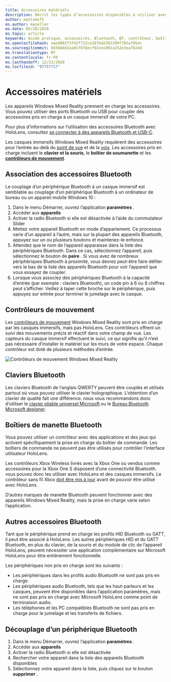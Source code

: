 ```yaml
---
title: Accessoires matériels
description: Décrit les types d’accessoires disponibles à utiliser avec Windows Mixed Reality et comment les configurer.
author: mattzmsft
ms.author: mazeller
ms.date: 05/20/2020
ms.topic: article
keywords: Guide pratique, accessoires, Bluetooth, BT, contrôleur, boîtier de commande, clic, Xbox, matériel, casque de réalité mixte, casque de réalité mixte, casque de réalité virtuelle, contrôleur de mouvement
ms.openlocfilehash: aaed865f3fd2f722ce287bd2362299f785af05dc
ms.sourcegitcommit: 8d3b84d2aa01f078ecf92cec001a252e3ea7b24d
ms.translationtype: MT
ms.contentlocale: fr-FR
ms.lasthandoff: 12/23/2020
ms.locfileid: "97757717"
---
```

# <a name="hardware-accessories"></a>Accessoires matériels

Les appareils Windows Mixed Reality prennent en charge les accessoires. Vous pouvez utiliser des ports Bluetooth ou USB pour coupler des accessoires pris en charge à un casque immersif de votre PC.

Pour plus d’informations sur l’utilisation des accessoires Bluetooth avec HoloLens, consultez [se connecter à des appareils Bluetooth et USB-C](https://docs.microsoft.com/hololens/hololens-connect-devices).

Les casques immersifs Windows Mixed Reality requièrent des accessoires pour l’entrée au-delà du [point de vue](../design/gaze-and-commit.md) et de la [voix](../design/voice-input.md). Les accessoires pris en charge incluent le **clavier et la souris**, le **boîtier de soumanette** et les **[contrôleurs de mouvement](../design/motion-controllers.md)**.

## <a name="pairing-bluetooth-accessories"></a>Association des accessoires Bluetooth

Le couplage d’un périphérique Bluetooth à un casque immersif est semblable au couplage d’un périphérique Bluetooth à un ordinateur de bureau ou un appareil mobile Windows 10 :

1. Dans le menu Démarrer, ouvrez l’application **paramètres** .
2. Accéder aux **appareils**
3. Activer la radio Bluetooth si elle est désactivée à l’aide du commutateur Slider
4. Mettez votre appareil Bluetooth en mode d’appariement. Ce processus varie d’un appareil à l’autre, mais sur la plupart des appareils Bluetooth, appuyez sur un ou plusieurs boutons et maintenez-le enfoncé.
5. Attendez que le nom de l’appareil apparaisse dans la liste des périphériques Bluetooth. Dans ce cas, sélectionnez l’appareil, puis sélectionnez le bouton de **paire** . Si vous avez de nombreux périphériques Bluetooth à proximité, vous devrez peut-être faire défiler vers le bas de la liste des appareils Bluetooth pour voir l’appareil que vous essayez de coupler.
6. Lorsque vous associez des périphériques Bluetooth à la capacité d’entrée (par exemple : claviers Bluetooth), un code pin à 6 ou 8 chiffres peut s’afficher. Veillez à taper cette broche sur le périphérique, puis appuyez sur entrée pour terminer le jumelage avec le casque.

## <a name="motion-controllers"></a>Contrôleurs de mouvement

Les [contrôleurs de mouvement](../design/motion-controllers.md) Windows Mixed Reality sont pris en charge par les casques immersifs, mais pas HoloLens. Ces contrôleurs offrent un suivi des mouvements précis et réactif dans votre champ de vue. Les capteurs du casque immersif effectuent le suivi, ce qui signifie qu’il n’est pas nécessaire d’installer le matériel sur les murs de votre espace. Chaque contrôleur est doté de plusieurs méthodes d’entrée.

![Contrôleurs de mouvement Windows Mixed Reality](../design/images/winmr-ck-1080x1080-350px.jpg)

## <a name="bluetooth-keyboards"></a>Claviers Bluetooth

Les claviers Bluetooth de l’anglais QWERTY peuvent être couplés et utilisés partout où vous pouvez utiliser le clavier holographique. L’obtention d’un clavier de qualité fait une différence. nous vous recommandons donc d’utiliser le [clavier pliable universel Microsoft](https://www.microsoft.com/accessories/products/keyboards/universal-foldable-keyboard/gu5-00001) ou le [Bureau Bluetooth Microsoft designer](https://www.microsoft.com/accessories/products/keyboards/designer-bluetooth-desktop/7n9-00001).

## <a name="bluetooth-gamepads"></a>Boîtiers de manette Bluetooth

Vous pouvez utiliser un contrôleur avec des applications et des jeux qui activent spécifiquement la prise en charge du boîtier de commande. Les boîtiers de commande ne peuvent pas être utilisés pour contrôler l’interface utilisateur HoloLens.

Les contrôleurs Xbox Wireless livrés avec la Xbox One ou vendus comme accessoires pour la Xbox One S disposent d’une connectivité Bluetooth. vous pouvez donc les utiliser avec HoloLens et des casques immersifs. Le contrôleur sans fil Xbox [doit être mis à jour](https://support.xbox.com/xbox-one/accessories/update-controller-for-stereo-headset-adapter) avant de pouvoir être utilisé avec HoloLens.

D’autres marques de manette Bluetooth peuvent fonctionner avec des appareils Windows Mixed Reality, mais la prise en charge varie selon l’application.

## <a name="other-bluetooth-accessories"></a>Autres accessoires Bluetooth

Tant que le périphérique prend en charge les profils HID Bluetooth ou GATT, il peut être associé à HoloLens. Les autres périphériques HID et du GATT Bluetooth, en plus du clavier, de la souris et du module de clic de l’appareil HoloLens, peuvent nécessiter une application complémentaire sur Microsoft HoloLens pour être entièrement fonctionnelle.

Les périphériques non pris en charge sont les suivants :

* Les périphériques dans les profils audio Bluetooth ne sont pas pris en charge.
* Les périphériques audio Bluetooth, tels que les haut-parleurs et les casques, peuvent être disponibles dans l’application paramètres, mais ne sont pas pris en charge avec Microsoft HoloLens comme point de terminaison audio.
* Les téléphones et les PC compatibles Bluetooth ne sont pas pris en charge pour le jumelage et les transferts de fichiers.

## <a name="unpairing-a-bluetooth-peripheral"></a>Découplage d’un périphérique Bluetooth

1. Dans le menu Démarrer, ouvrez l’application **paramètres** .
2. Accéder aux **appareils**
3. Activer la radio Bluetooth si elle est désactivée
4. Rechercher votre appareil dans la liste des appareils Bluetooth disponibles
5. Sélectionnez votre appareil dans la liste, puis cliquez sur le bouton **supprimer** .
